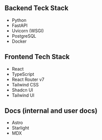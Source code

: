 

## Backend Teck Stack

- Python
- FastAPI
- Uvicorn (WSGI)
- PostgreSQL
- Docker


## Frontend Tech Stack

- React
- TypeScript
- React Router v7
- Tailwind CSS
- Shadcn UI
- Tailwind UI


## Docs (internal and user docs)

- Astro
- Starlight
- MDX
